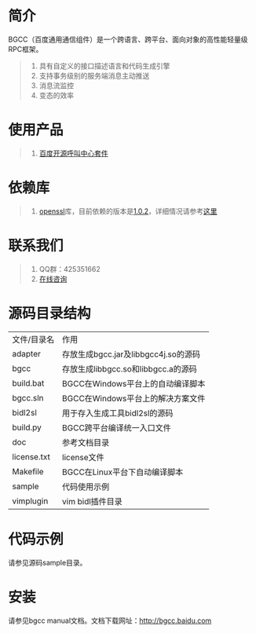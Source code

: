 # 简介
BGCC（百度通用通信组件）是一个跨语言、跨平台、面向对象的高性能轻量级RPC框架。

>1. 具有自定义的接口描述语言和代码生成引擎
>2. 支持事务级别的服务端消息主动推送
>3. 消息流监控
>4. 变态的效率

# 使用产品
>1. [百度开源呼叫中心套件](https://github.com/Baidu-ecom/CC)

# 依赖库
>1. [openssl](http://openssl.org)库，目前依赖的版本是[1.0.2](http://openssl.org/source/openssl-1.0.2.tar.gz)，详细情况请参考[这里](https://github.com/BaiduCC/BGCC/tree/master/deps)

# 联系我们
>1. QQ群：425351662
>2. [在线咨询](http://qiao.baidu.com/v3/?module=default&controller=im&action=index&ucid=7880242&type=n&siteid=6001152)

# 源码目录结构

<table>
    <tr>
        <td>文件/目录名</td>
        <td>作用</td>
    </tr>
    <tr>
        <td>adapter</td>
        <td>存放生成bgcc.jar及libbgcc4j.so的源码</td>
    </tr>
    <tr>
        <td>bgcc</td>
        <td>存放生成libbgcc.so和libbgcc.a的源码</td>
    </tr>
    <tr>
        <td>build.bat</td>
        <td>BGCC在Windows平台上的自动编译脚本</td>
    </tr>
    <tr>
        <td>bgcc.sln</td>
        <td>BGCC在Windows平台上的解决方案文件</td>
    </tr>
    <tr>
        <td>bidl2sl</td>
        <td>用于存入生成工具bidl2sl的源码</td>
    </tr>
    <tr>
        <td>build.py</td>
        <td>BGCC跨平台编译统一入口文件</td>
    </tr>
    <tr>
        <td>doc</td>
        <td>参考文档目录</td>
    </tr>
    <tr>
        <td>license.txt</td>
        <td>license文件</td>
    </tr>
    <tr>
        <td>Makefile</td>
        <td>BGCC在Linux平台下自动编译脚本</td>
    </tr>
    <tr>
        <td>sample</td>
        <td>代码使用示例</td>
    </tr>
    <tr>
        <td>vimplugin</td>
        <td>vim bidl插件目录</td>
    </tr>
</table>

# 代码示例
请参见源码sample目录。

# 安装
请参见bgcc manual文档。文档下载网址：http://bgcc.baidu.com


